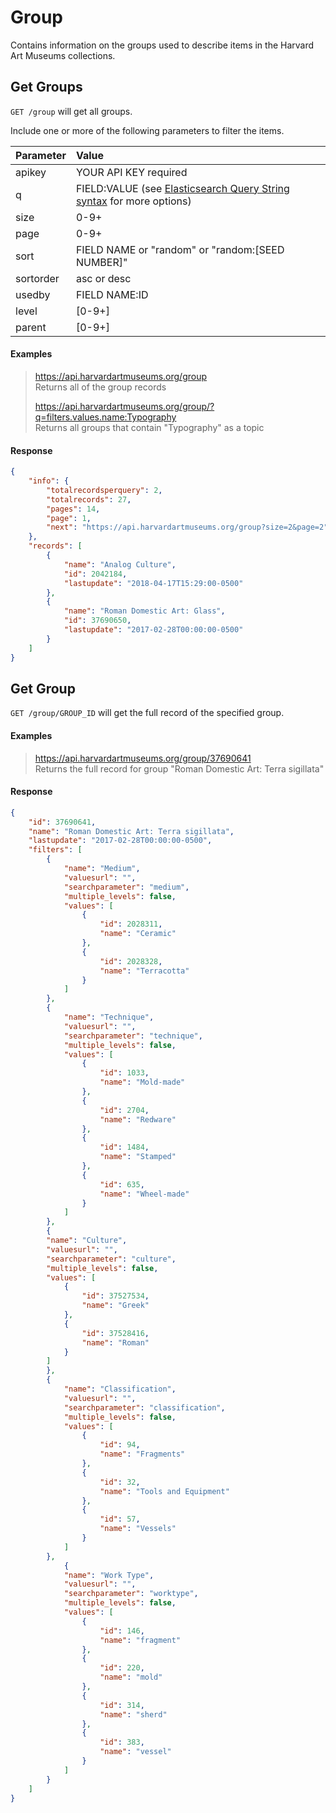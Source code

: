 # Group

Contains information on the groups used to describe items in the Harvard Art Museums collections.

## Get Groups

`GET /group` will get all groups.

Include one or more of the following parameters to filter the items.

| Parameter | Value |
| :--------- | :----- |
| apikey | YOUR API KEY required |
| q | FIELD:VALUE (see [Elasticsearch Query String syntax](https://www.elastic.co/guide/en/elasticsearch/reference/5.6/query-dsl-query-string-query.html) for more options) |
| size | 0-9+ |
| page | 0-9+ |
| sort | FIELD NAME or "random" or "random:[SEED NUMBER]" |
| sortorder | asc or desc |
| usedby | FIELD NAME:ID |
| level | [0-9+] |
| parent | [0-9+] |

#### Examples

> https://api.harvardartmuseums.org/group   
> Returns all of the group records    
>     
> https://api.harvardartmuseums.org/group/?q=filters.values.name:Typography   
> Returns all groups that contain "Typography" as a topic   

#### Response

```json
{
    "info": {
        "totalrecordsperquery": 2,
        "totalrecords": 27,
        "pages": 14,
        "page": 1,
        "next": "https://api.harvardartmuseums.org/group?size=2&page=2"
    },
    "records": [
        {
            "name": "Analog Culture",
            "id": 2042184,
            "lastupdate": "2018-04-17T15:29:00-0500"
        },
        {
            "name": "Roman Domestic Art: Glass",
            "id": 37690650,
            "lastupdate": "2017-02-28T00:00:00-0500"
        }
    ]
}
```

## Get Group

`GET /group/GROUP_ID` will get the full record of the specified group.

#### Examples

> https://api.harvardartmuseums.org/group/37690641    
> Returns the full record for group "Roman Domestic Art: Terra sigillata"   

#### Response

```json
{
    "id": 37690641,
    "name": "Roman Domestic Art: Terra sigillata",
    "lastupdate": "2017-02-28T00:00:00-0500",
    "filters": [
        {
            "name": "Medium",
            "valuesurl": "",
            "searchparameter": "medium",
            "multiple_levels": false,
            "values": [
                {
                    "id": 2028311,
                    "name": "Ceramic"
                },
                {
                    "id": 2028328,
                    "name": "Terracotta"
                }
            ]
        },
        {
            "name": "Technique",
            "valuesurl": "",
            "searchparameter": "technique",
            "multiple_levels": false,
            "values": [
                {
                    "id": 1033,
                    "name": "Mold-made"
                },
                {
                    "id": 2704,
                    "name": "Redware"
                },
                {
                    "id": 1484,
                    "name": "Stamped"
                },
                {
                    "id": 635,
                    "name": "Wheel-made"
                }
            ]
        },
        {
        "name": "Culture",
        "valuesurl": "",
        "searchparameter": "culture",
        "multiple_levels": false,
        "values": [
            {
                "id": 37527534,
                "name": "Greek"
            },
            {
                "id": 37528416,
                "name": "Roman"
            }
        ]
        },
        {
            "name": "Classification",
            "valuesurl": "",
            "searchparameter": "classification",
            "multiple_levels": false,
            "values": [
                {
                    "id": 94,
                    "name": "Fragments"
                },
                {
                    "id": 32,
                    "name": "Tools and Equipment"
                },
                {
                    "id": 57,
                    "name": "Vessels"
                }
            ]
        },
            {
            "name": "Work Type",
            "valuesurl": "",
            "searchparameter": "worktype",
            "multiple_levels": false,
            "values": [
                {
                    "id": 146,
                    "name": "fragment"
                },
                {
                    "id": 220,
                    "name": "mold"
                },
                {
                    "id": 314,
                    "name": "sherd"
                },
                {
                    "id": 383,
                    "name": "vessel"
                }
            ]
        }
    ]
}
```
